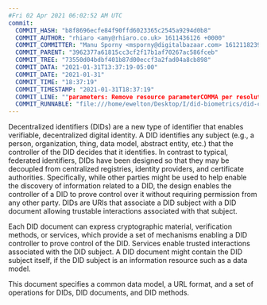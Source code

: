 ```yaml
---
#Fri 02 Apr 2021 06:02:52 AM UTC
commit:
  COMMIT_HASH: "b8f8696ecfe84f90ffd6023365c2545a9294d0b8"
  COMMIT_AUTHOR: "rhiaro <amy@rhiaro.co.uk> 1611436126 +0000"
  COMMIT_COMMITTER: "Manu Sporny <msporny@digitalbazaar.com> 1612118239 -0500"
  COMMIT_PARENT: "3962377a61815cc3cf2f17b1af70267ac586fceb"
  COMMIT_TREE: "73550d04bdbf401b87d00eccf3a2fad04a8cb898"
  COMMIT_DATA: "2021-01-31T13:37:19-05:00"
  COMMIT_DATE: "2021-01-31"
  COMMIT_TIME: "18:37:19"
  COMMIT_TIMESTAMP: "2021-01-31T18:37:19"
  COMMIT_LINE: ""parameters: Remove resource parameterCOMMA per resolution https://www.w3.org/2019/did-wg/Meetings/Minutes/2021-01-14-did-topic#resolution1"
  COMMIT_RUNNABLE: "file:///home/ewelton/Desktop/I/did-biometrics/did-core-dataset/analysis/gitinfo/b8f8696ecfe84f90ffd6023365c2545a9294d0b8/snapshot/index.html"
---
```


<section id="abstract">
<p>
<a>Decentralized identifiers</a> (DIDs) are a new type of identifier that
enables verifiable, decentralized digital identity. A <a>DID</a> identifies any
subject (e.g., a person, organization, thing, data model, abstract entity, etc.)
that the controller of the <a>DID</a> decides that it identifies. In contrast to
typical, federated identifiers, DIDs have been designed so that they may be
decoupled from centralized registries, identity providers, and certificate
authorities. Specifically, while other parties might be used to help enable the
discovery of information related to a <a>DID</a>, the design enables the
controller of a <a>DID</a> to prove control over it without requiring permission
from any other party. <a>DIDs</a> are URIs that associate a <a>DID subject</a>
with a <a>DID document</a> allowing trustable interactions associated with that
subject.
    </p>
<p>
Each <a>DID document</a> can express cryptographic material, verification
methods, or <a>services</a>, which provide a set of mechanisms enabling
a <a>DID controller</a> to prove control of the <a>DID</a>. <a>Services</a>
enable trusted interactions associated with the <a>DID
subject</a>. A <a>DID document</a> might contain the <a>DID subject</a> itself,
if the <a>DID subject</a> is an information resource such as a data model.
    </p>
<p>
This document specifies a common data model, a URL format, and a set of
operations for <a>DIDs</a>, <a>DID documents</a>, and <a>DID methods</a>.
    </p>
</section>
